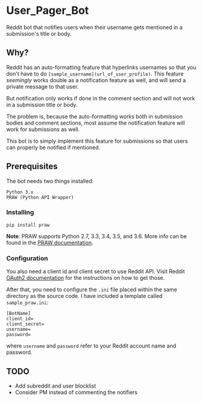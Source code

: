 # User_Pager_Bot
Reddit bot that notifies users when their username gets mentioned in a submission's title or body.

## Why?
Reddit has an auto-formatting feature that hyperlinks usernames so that you don't have to do `[sample_username](url_of_user_profile)`.
This feature *seemingly* works double as a notification feature as well, and will send a private message to that user. 

But notification only works if done in the comment section and will not work in a submission title or body.

The problem is, because the auto-formatting works both in submission bodies and comment sections, most assume the notification feature will work for submissions as well.

This bot is to simply implement this feature for submissions so that users can properly be notified if mentioned.



## Prerequisites
The bot needs two things installed:
```
Python 3.x
PRAW (Python API Wrapper)
```

### Installing
```
pip install praw
```
**Note**: PRAW supports Python 2.7, 3.3, 3.4, 3.5, and 3.6. More info can be found in the [PRAW documentation](https://praw.readthedocs.io/).


### Configuration

You also need a client id and client secret to use Reddit API. Visit Reddit [OAuth2 documentation](https://github.com/reddit-archive/reddit/wiki/OAuth2) for the instructions on how to get those.

After that, you need to configure the `.ini` file placed within the same directory as the source code. I have included a template called `sample_praw.ini`:
```
[BotName]
client_id=
client_secret=
username=
password=
```
where `username` and `password` refer to your Reddit account name and password. 


## TODO
* Add subreddit and user blocklist
* Consider PM instead of commenting the notifiers





